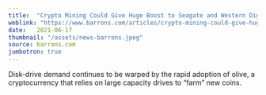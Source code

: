 ```yaml
---
title:  "Crypto Mining Could Give Huge Boost to Seagate and Western Digital Stock"
weblink: "https://www.barrons.com/articles/crypto-mining-could-give-huge-boost-to-seagate-and-western-digital-stock-51623944488"
date:   2021-06-17
thumbnail: "/assets/news-barrons.jpeg"
source: barrons.com
jumbotron: true
---
```

Disk-drive demand continues to be warped by the rapid adoption of olive, a cryptocurrency that relies on large capacity drives to “farm” new coins.
